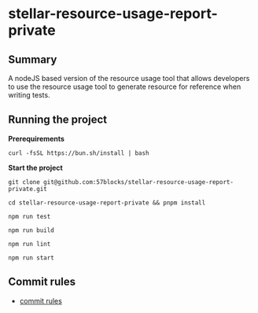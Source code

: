 # stellar-resource-usage-report-private

## Summary

A nodeJS based version of the resource usage tool that allows developers to use the resource usage tool to generate resource for reference when writing tests.

## Running the project

**Prerequirements**

```
curl -fsSL https://bun.sh/install | bash
```

**Start the project**

```
git clone git@github.com:57blocks/stellar-resource-usage-report-private.git
```

```
cd stellar-resource-usage-report-private && pnpm install
```

```
npm run test
```

```
npm run build
```

```
npm run lint
```

```
npm run start
```

## Commit rules

* [commit rules](./docs/COMMIT.md)


